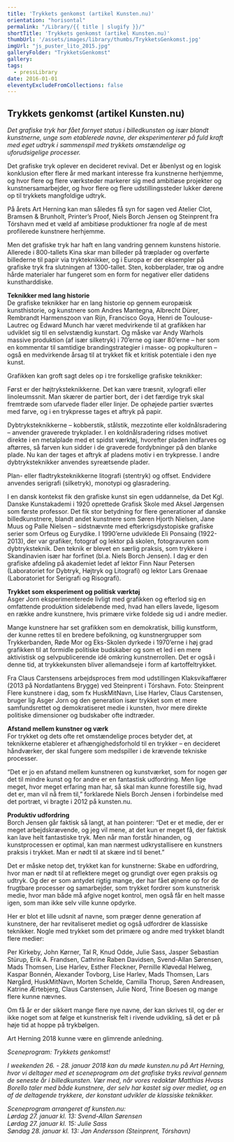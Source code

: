```yaml
---
title: 'Trykkets genkomst (artikel Kunsten.nu)'
orientation: "horisontal"
permalink: "/Library/{{ title | slugify }}/"
shortTitle: 'Trykkets genkomst (artikel Kunsten.nu)'
thumbUrl: '/assets/images/library/thumbs/TrykketsGenkomst.jpg'
imgUrl: "js_puster_lito_2015.jpg"
galleryFolder: "TrykketsGenkomst"
gallery:
tags:
  - pressLibrary
date: 2016-01-01
eleventyExcludeFromCollections: false
---
```



<div class="Txt">
  <h2>Trykkets genkomst (artikel Kunsten.nu)</h2>
  <p><em>Det grafiske tryk har fået fornyet status i billedkunsten og især blandt kunstnerne, unge som etablerede navne, der eksperimenterer på fuld kraft med eget udtryk i sammenspil med trykkets omstændelige og uforudsigelige processer.</em></p>
  <p>Det grafiske tryk oplever en decideret revival. Det er åbenlyst og en logisk konklusion efter flere år med markant interesse fra kunstnerne herhjemme, og hvor flere og flere værksteder markerer sig med ambitiøse projekter og kunstnersamarbejder, og hvor flere og flere udstillingssteder lukker dørene op til trykkets mangfoldige udtryk.</p>
  <p>På årets Art Herning kan man således få syn for sagen ved Atelier Clot, Bramsen &amp; Brunholt, Printer’s Proof, Niels Borch Jensen og Steinprent fra Tórshavn med et væld af ambitiøse produktioner fra nogle af de mest profilerede kunstnere herhjemme.</p>
  <p>Men det grafiske tryk har haft en lang vandring gennem kunstens historie. Allerede i 800-tallets Kina skar man billeder på træplader og overførte billederne til papir via trykteknikker, og i Europa er der eksempler på grafiske tryk fra slutningen af 1300-tallet. Sten, kobberplader, træ og andre hårde materialer har fungeret som en form for negativer eller datidens kunstharddiske.</p>
  <p><strong>Teknikker med lang historie</strong><br>
  De grafiske teknikker har en lang historie op gennem europæisk kunsthistorie, og kunstnere som Andres Mantegna, Albrecht Dürer, Rembrandt Harmenszoon van Rijn, Francisco Goya, Henri de Toulouse-Lautrec og Edward Munch har været medvirkende til at grafikken har udviklet sig til en selvstændig kunstart. Og måske var Andy Warhols massive produktion (af især silketryk) i 70’erne og især 80’erne – her som en kommentar til samtidige brandingstrategier i masse- og popkulturen – også en medvirkende årsag til at trykket fik et kritisk potentiale i den nye kunst.</p>
  <p>Grafikken kan groft sagt deles op i tre forskellige grafiske teknikker:</p>
  <p>Først er der højtryksteknikkerne. Det kan være træsnit, xylografi eller linoleumssnit. Man skærer de partier bort, der i det færdige tryk skal fremtræde som ufarvede flader eller linjer. De ophøjede partier sværtes med farve, og i en trykpresse tages et aftryk på papir.</p>
  <p>Dybtryksteknikkerne – kobberstik, stålstik, mezzotinte eller koldnålsradering – anvender graverede trykplader. I en koldnålsradering ridses motivet direkte i en metalplade med et spidst værktøj, hvorefter pladen indfarves og aftørres, så farven kun sidder i de graverede fordybninger på den blanke plade. Nu kan der tages et aftryk af pladens motiv i en trykpresse. I andre dybtryksteknikker anvendes syreætsende plader.</p>
  <p>Plan- eller fladtryksteknikkerne litografi (stentryk) og offset. Endvidere anvendes serigrafi (silketryk), monotypi og glasradering.</p>
  <p>I en dansk kontekst fik den grafiske kunst sin egen uddannelse, da Det Kgl. Danske Kunstakademi i 1920 oprettede Grafisk Skole med Aksel Jørgensen som første professor. Det fik stor betydning for flere generationer af danske billedkunstnere, blandt andet kunstnere som Søren Hjorth Nielsen, Jane Muus og Palle Nielsen – sidstnævnte med efterkrigsdystopiske grafiske serier som Orfeus og Eurydike. I 1990’erne udviklede Eli Ponsaing (1922-2013), der var grafiker, fotograf og lektor på skolen, fotogravuren som dybtryksteknik. Den teknik er blevet en særlig praksis, som trykkere i Skandinavien især har forfinet (bl.a. Niels Borch Jensen). I dag er den grafiske afdeling på akademiet ledet af lektor Finn Naur Petersen (Laboratoriet for Dybtryk, Højtryk og Litografi) og lektor Lars Grenaae (Laboratoriet for Serigrafi og Risografi).</p>
  <p><strong>Trykket som eksperiment og politisk værktøj</strong><br>
  Asger Jorn eksperimenterede livligt med grafikken og efterlod sig en omfattende produktion sideløbende med, hvad han ellers lavede, ligesom en række andre kunstnere, hvis primære virke foldede sig ud i andre medier.</p>
  <p>Mange kunstnere har set grafikken som en demokratisk, billig kunstform, der kunne rettes til en bredere befolkning, og kunstnergrupper som Trykkerbanden, Røde Mor og Eks-Skolen dyrkede i 1970’erne i høj grad grafikken til at formidle politiske budskaber og som et led i en mere aktivistisk og selvpublicerende idé omkring kunstnerrollen. Det er også i denne tid, at trykkekunsten bliver allemandseje i form af kartoffeltrykket.</p>
  <p>Fra Claus Carstensens arbejdsproces frem mod udstillingen Klaksvikaffærer (2013 på Nordatlantens Brygge) ved Steinprent i Tórshavn. Foto: Steinprent<br>
  Flere kunstnere i dag, som fx HuskMitNavn, Lise Harlev, Claus Carstensen, bruger lig Asger Jorn og den generation især trykket som et mere samfundsrettet og demokratiseret medie i kunsten, hvor mere direkte politiske dimensioner og budskaber ofte indtræder.</p>
  <p><strong>Afstand mellem kunstner og værk</strong><br>
  For trykket og dets ofte ret omstændelige proces betyder det, at teknikkerne etablerer et afhængighedsforhold til en trykker – en decideret håndværker, der skal fungere som medspiller i de krævende tekniske processer.</p>
  <p>“Det er jo en afstand mellem kunstneren og kunstværket, som for nogen gør det til mindre kunst og for andre er en fantastisk udfordring. Men lige meget, hvor meget erfaring man har, så skal man kunne forestille sig, hvad det er, man vil nå frem til,” forklarede Niels Borch Jensen i forbindelse med det portræt, vi bragte i 2012 på kunsten.nu.</p>
  <p><strong>Produktiv udfordring</strong><br>
  Borch Jensen går faktisk så langt, at han pointerer: “Det er et medie, der er meget arbejdskrævende, og jeg vil mene, at det kun er meget få, der faktisk kan lave helt fantastiske tryk. Men når man forstår hinanden, og kunstprocessen er optimal, kan man nærmest udkrystallisere en kunstners praksis i trykket. Man er nødt til at skære ind til benet.”</p>
  <p>Det er måske netop det, trykket kan for kunstnerne: Skabe en udfordring, hvor man er nødt til at reflektere meget og grundigt over egen praksis og udtryk. Og der er som antydet rigtig mange, der har fået øjnene op for de frugtbare processer og samarbejder, som trykket fordrer som kunstnerisk medie, hvor man både må afgive noget kontrol, men også får en helt masse igen, som man ikke selv ville kunne opdyrke.</p>
  <p>Her er blot et lille udsnit af navne, som præger denne generation af kunstnere, der har revitaliseret mediet og også udfordrer de klassiske teknikker. Nogle med trykket som det primære og andre med trykket blandt flere medier:</p>
  <p>Per Kirkeby, John Kørner, Tal R, Knud Odde, Julie Sass, Jasper Sebastian Stürup, Erik A. Frandsen, Cathrine Raben Davidsen, Svend-Allan Sørensen, Mads Thomsen, Lise Harlev, Esther Fleckner, Pernille Kløvedal Helweg, Kaspar Bonnén, Alexander Tovborg, Lise Harlev, Mads Thomsen, Lars Nørgård, HuskMitNavn, Morten Schelde, Camilla Thorup, Søren Andreasen, Katrine Ærtebjerg, Claus Carstensen, Julie Nord, Trine Boesen og mange flere kunne nævnes.</p>
  <p>Om få år er der sikkert mange flere nye navne, der kan skrives til, og der er ikke noget som at følge et kunstnerisk felt i rivende udvikling, så det er på høje tid at hoppe på trykbølgen.</p>
  <p>Art Herning 2018 kunne være en glimrende anledning.</p>
  <p><em>Sceneprogram: Trykkets genkomst!</em></p>
  <p><em>I weekenden 26. - 28. januar 2018 kan du møde kunsten.nu på Art Herning, hvor vi deltager med et sceneprogram om det grafiske tryks revival gennem de seneste år i billedkunsten. Vær med, når vores redaktør Matthias Hvass Borello taler med både kunstnere, der selv har kastet sig over mediet, og en af de deltagende trykkere, der konstant udvikler de klassiske teknikker.</em></p>
  <p><em>Sceneprogram arrangeret af kunsten.nu:<br>
  Lørdag 27. januar kl. 13: Svend-Allan Sørensen<br>
  Lørdag 27. januar kl. 15: Julie Sass<br>
  Søndag 28. januar kl. 13: Jan Andersson (Steinprent, Tórshavn)</em></p>
</div>